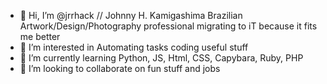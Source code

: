 - 👋 Hi, I’m @jrrhack // Johnny H. Kamigashima Brazilian Artwork/Design/Photography professional migrating to iT because it fits me better
- 👀 I’m interested in Automating tasks coding useful stuff
- 🌱 I’m currently learning Python, JS, Html, CSS, Capybara, Ruby, PHP
- 💞️ I’m looking to collaborate on fun stuff and jobs

<!---
jrrhack/jrrhack is a ✨ special ✨ repository because its `README.md` (this file) appears on your GitHub profile.
You can click the Preview link to take a look at your changes.
--->
